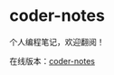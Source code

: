 # coder-notes

个人编程笔记，欢迎翻阅！

在线版本：[coder-notes]([https://givedrug.github.io/coder-notes/](https://givedrug.github.io/coder-notes/))
